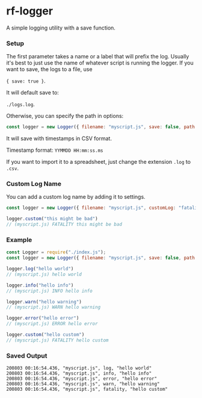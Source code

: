 # rf-logger

A simple logging utility with a save function.

### Setup
The first parameter takes a name or a label that will prefix the log.  Usually it's best to just use the name of whatever script is running the logger.
If you want to save, the logs to a file, use

`{ save: true }`.

It will default save to:

`./logs.log`.

Otherwise, you can specify the path in options:

```javascript 
const logger = new Logger({ filename: "myscript.js", save: false, path: "./logs.log" });
```
It will save with timestamps in CSV format.

Timestamp format: `YYMMDD HH:mm:ss.ms`

If you want to import it to a spreadsheet, just change the extension `.log` to `.csv`.

### Custom Log Name
You can add a custom log name by adding it to settings. 
```javascript 
const logger = new Logger({ filename: "myscript.js", customLog: "fatality"});

logger.custom("this might be bad")
// (myscript.js) FATALITY this might be bad
```

### Example
```javascript
const Logger = require("./index.js");
const logger = new Logger({ filename: "myscript.js", save: false, path: "./logs.log", customLog: "fatality" });

logger.log("hello world")
// (myscript.js) hello world 

logger.info("hello info")
// (myscript.js) INFO hello info

logger.warn("hello warning")
// (myscript.js) WARN hello warning

logger.error("hello error")
// (myscript.js) ERROR hello error

logger.custom("hello custom")
// (myscript.js) FATALITY hello custom
```

### Saved Output
```
200803 00:16:54.436, "myscript.js", log, "hello world"
200803 00:16:54.436, "myscript.js", info, "hello info"
200803 00:16:54.436, "myscript.js", error, "hello error"
200803 00:16:54.436, "myscript.js", warn, "hello warning"
200803 00:16:54.436, "myscript.js", fatality, "hello custom"
```
 
